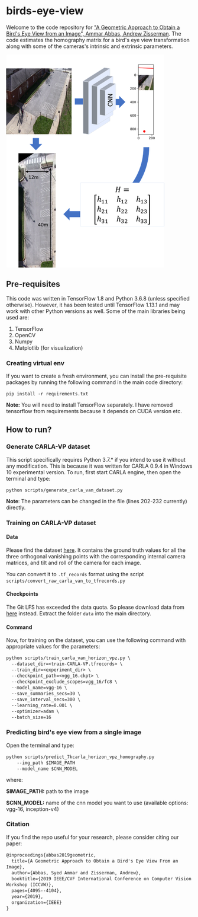 # birds-eye-view

Welcome to the code repository for ["A Geometric Approach to Obtain a Bird's Eye View from an Image", Ammar Abbas, Andrew Zisserman](https://arxiv.org/abs/1905.02231). The code estimates the homography matrix for a bird's eye view transformation along with some of the cameras's intrinsic and extrinsic parameters.

![Figure](figure.png "Main Figure")

## Pre-requisites

This code was written in TensorFlow 1.8 and Python 3.6.8 (unless specified otherwise). However, it has been tested until TensorFlow 1.13.1 and may work with other Python versions as well.
Some of the main libraries being used are:

1. TensorFlow
2. OpenCV
3. Numpy
4. Matplotlib (for visualization)

### Creating virtual env

If you want to create a fresh environment, you can install the pre-requisite packages by running the following command in the main code directory:

```
pip install -r requirements.txt
```

**Note:** You will need to install TensorFlow separately. I have removed tensorflow from requirements because it depends on CUDA version etc.

## How to run?

### Generate CARLA-VP dataset

This script specifically requires Python 3.7.* if you intend to use it without any modification. This is because it was written for CARLA 0.9.4 in Windows 10 experimental version. To run, first start CARLA engine, then open the terminal and type:

```
python scripts/generate_carla_van_dataset.py
```

**Note**: The parameters can be changed in the file (lines 202-232 currently) directly.

### Training on CARLA-VP dataset

#### Data
Please find the dataset [here](https://drive.google.com/open?id=1o9ydKCnh0oyIMFAw7oNxQohFa0XM4V-g). It contains the ground truth values for all the three orthogonal vanishing points with the corresponding internal camera matrices, and tilt and roll of the camera for each image.

You can convert it to `.tf_records` format using the script `scripts/convert_raw_carla_van_to_tfrecords.py` 

#### Checkpoints
The Git LFS has exceeded the data quota. So please download data from [here](https://drive.google.com/drive/folders/1MKA1us870S66oBFDz3etaMesLhlis9XA?usp=sharing) instead. Extract the folder `data` into the main directory.

#### Command

Now, for training on the dataset, you can use the following command with appropriate values for the parameters:

```
python scripts/train_carla_van_horizon_vpz.py \
  --dataset_dir=<train-CARLA-VP.tfrecords> \
  --train_dir=<experiment_dir> \
  --checkpoint_path=<vgg_16.ckpt> \
  --checkpoint_exclude_scopes=vgg_16/fc8 \
  --model_name=vgg-16 \
  --save_summaries_secs=30 \
  --save_interval_secs=300 \
  --learning_rate=0.001 \
  --optimizer=adam \
  --batch_size=16
```

### Predicting bird's eye view from a single image

Open the terminal and type:

```
python scripts/predict_7kcarla_horizon_vpz_homography.py 
    --img_path $IMAGE_PATH 
    --model_name $CNN_MODEL
```

where:

__$IMAGE_PATH:__ path to the image

__$CNN_MODEL:__ name of the cnn model you want to use (available options: vgg-16, inception-v4) 

### Citation

If you find the repo useful for your research, please consider citing our paper: 
```
@inproceedings{abbas2019geometric,
  title={A Geometric Approach to Obtain a Bird's Eye View From an Image},
  author={Abbas, Syed Ammar and Zisserman, Andrew},
  booktitle={2019 IEEE/CVF International Conference on Computer Vision Workshop (ICCVW)},
  pages={4095--4104},
  year={2019},
  organization={IEEE}
}
```
